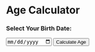 <!DOCTYPE html>
<html lang="en">
  <head>
    <meta charset="UTF-8" />
    <meta name="viewport" content="width=device-width, initial-scale=1.0" />
    <title>Age Calculator</title>
    <link rel="stylesheet" href="style.css" />
  </head>
  <body>
    <div class="container">
      <h1 id="para">Age Calculator</h1>
      <h3>Select Your Birth Date:</h3>
      <input type="date" id="input" />
      <button id="button">Calculate Age</button>
      <h4 id="result"></h4>
    </div>
    <script src="script.js"></script>
  </body>
</html>
